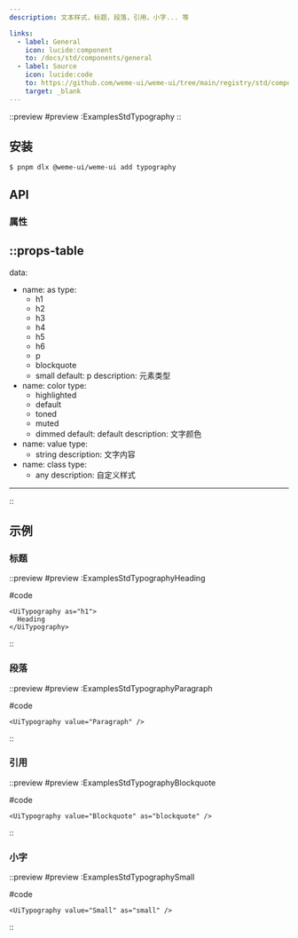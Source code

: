 ```yaml
---
description: 文本样式，标题，段落，引用，小字... 等

links:
  - label: General
    icon: lucide:component
    to: /docs/std/components/general
  - label: Source
    icon: lucide:code
    to: https://github.com/weme-ui/weme-ui/tree/main/registry/std/components/typography
    target: _blank
---
```


::preview
#preview
:ExamplesStdTypography
::

## 安装

```shell [Terminal]
$ pnpm dlx @weme-ui/weme-ui add typography
```

## API

### 属性

::props-table
---
data:
  - name: as
    type:
      - h1
      - h2
      - h3
      - h4
      - h5
      - h6
      - p
      - blockquote
      - small
    default: p
    description: 元素类型
  - name: color
    type:
      - highlighted
      - default
      - toned
      - muted
      - dimmed
    default: default
    description: 文字颜色
  - name: value
    type:
      - string
    description: 文字内容
  - name: class
    type:
      - any
    description: 自定义样式
---
::

## 示例

### 标题

::preview
#preview
:ExamplesStdTypographyHeading

#code
```vue inset
<UiTypography as="h1">
  Heading
</UiTypography>
```
::

### 段落

::preview
#preview
:ExamplesStdTypographyParagraph

#code
```vue inset
<UiTypography value="Paragraph" />
```
::

### 引用

::preview
#preview
:ExamplesStdTypographyBlockquote

#code
```vue inset
<UiTypography value="Blockquote" as="blockquote" />
```
::

### 小字

::preview
#preview
:ExamplesStdTypographySmall

#code
```vue inset
<UiTypography value="Small" as="small" />
```
::
